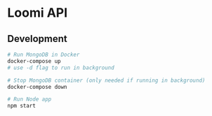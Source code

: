 # Loomi API

## Development
```bash
# Run MongoDB in Docker
docker-compose up
# use -d flag to run in background

# Stop MongoDB container (only needed if running in background)
docker-compose down

# Run Node app
npm start
```